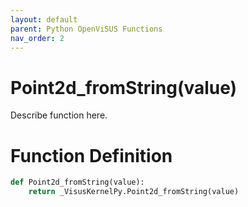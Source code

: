 ```yaml
---
layout: default
parent: Python OpenViSUS Functions
nav_order: 2
---
```


# Point2d_fromString(value)

Describe function here.

# Function Definition

```python
def Point2d_fromString(value):
    return _VisusKernelPy.Point2d_fromString(value)
```